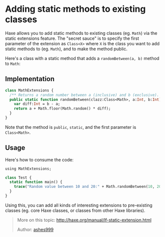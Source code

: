 [tags]: / "static-extension"

# Adding static methods to existing classes

Haxe allows you to add static methods to existing classes (eg. `Math`) via the static extensions feature. The "secret sauce" is to specify the first parameter of the extension as `Class<X>` where `X` is the class you want to add static methods to (eg. `Math`), and to make the method public.

Here's a class with a static method that adds a `randomBetween(a, b)` method to `Math`:

## Implementation

```haxe
class MathExtensions {
  /** Returns a random number between a (inclusive) and b (exclusive). */
  public static function randomBetween(clazz:Class<Math>, a:Int, b:Int) {
    var diff:Int = b - a;
    return a + Math.floor(Math.random() * diff);
  }
}
```

Note that the method is `public`, `static`, and the first parameter is `Class<Math>`.

## Usage

Here's how to consume the code:

```haxe
using MathExtensions;

class Test {
  static function main() {
    trace("Random value between 10 and 20:" + Math.randomBetween(10, 20));
  }
}

```

Using this, you can add all kinds of interesting extensions to pre-existing classes (eg. core Haxe classes, or classes from other Haxe libraries). 

> More on this topic: <http://haxe.org/manual/lf-static-extension.html>
> 
> Author: [ashes999](http://github.com/ashes999)
